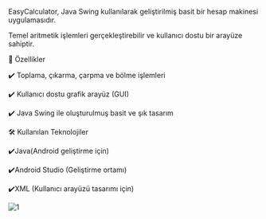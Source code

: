 EasyCalculator, Java Swing kullanılarak geliştirilmiş basit bir hesap makinesi uygulamasıdır.

Temel aritmetik işlemleri gerçekleştirebilir ve kullanıcı dostu bir arayüze sahiptir.

🚀 Özellikler

✔️ Toplama, çıkarma, çarpma ve bölme işlemleri

✔️ Kullanıcı dostu grafik arayüz (GUI)

✔️ Java Swing ile oluşturulmuş basit ve şık tasarım


🛠️ Kullanılan Teknolojiler

✔️Java(Android geliştirme için)

✔️Android Studio (Geliştirme ortamı)

✔️XML (Kullanıcı arayüzü tasarımı için)

![1](https://github.com/user-attachments/assets/3f84e7e3-f508-44e7-989b-03715cd3f115)
